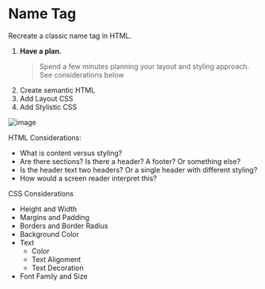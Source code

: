 # Name Tag

Recreate a classic name tag in HTML.

1. **Have a plan.** 
    > Spend a few minutes planning your layout and styling approach. See considerations below
2. Create semantic HTML
3. Add Layout CSS
4. Add Stylistic CSS

![image](https://user-images.githubusercontent.com/478864/77445954-f6c20600-6daa-11ea-80ea-d7bc770ca81b.png)

HTML Considerations:

- What is content versus styling?
- Are there sections? Is there a header? A footer? Or something else?
- Is the header text two headers? Or a single header with different styling?
- How would a screen reader interpret this?

CSS Considerations

- Height and Width
- Margins and Padding
- Borders and Border Radius
- Background Color
- Text 
    - Color
    - Text Alignment
    - Text Decoration
- Font Family and Size

